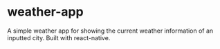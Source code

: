 # weather-app
A simple weather app for showing the current weather information of an inputted city. Built with react-native.
